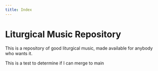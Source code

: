 ```yaml
---
title: Index
---
```

# Liturgical Music Repository
This is a repository of good liturgical music, made available for anybody who wants it.

This is a test to determine if I can merge to main